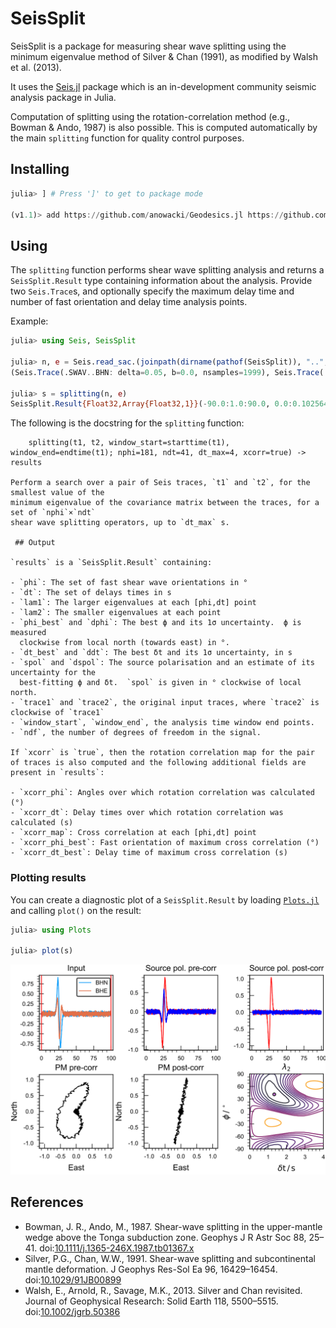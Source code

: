 # SeisSplit

SeisSplit is a package for measuring shear wave splitting using the
minimum eigenvalue method of Silver & Chan (1991), as modified by
Walsh et al. (2013).

It uses the [Seis.jl](https://github.com/anowacki/Seis.jl) package which
is an in-development community seismic analysis package in Julia.

Computation of splitting using the rotation-correlation method
(e.g., Bowman & Ando, 1987) is also possible.  This is computed
automatically by the main `splitting` function for quality control
purposes.

## Installing

```julia
julia> ] # Press ']' to get to package mode

(v1.1)> add https://github.com/anowacki/Geodesics.jl https://github.com/anowacki/SAC.jl https://github.com/anowacki/Seis.jl https://github.com/anowacki/SeisSplit.jl
```

## Using

The `splitting` function performs shear wave splitting analysis and returns a `SeisSplit.Result`
type containing information about the analysis.  Provide two `Seis.Trace`s, and
optionally specify the maximum delay time and number of fast orientation and delay
time analysis points.

Example:

```julia
julia> using Seis, SeisSplit

julia> n, e = Seis.read_sac.(joinpath(dirname(pathof(SeisSplit)), "..", "test", "data", "wave.BH").*("N", "E"))
(Seis.Trace(.SWAV..BHN: delta=0.05, b=0.0, nsamples=1999), Seis.Trace(.SWAV..BHE: delta=0.05, b=0.0, nsamples=1999))

julia> s = splitting(n, e)
SeisSplit.Result{Float32,Array{Float32,1}}(-90.0:1.0:90.0, 0.0:0.10256410256410256:4.0, Float32[69.407 70.6024 … 64.1079 64.2652; 69.407 70.5508 … 64.6298 64.767; … ; 69.407 70.6525 … 63.5645 63.7426; 69.407 70.6024 … 64.1079 64.2652], Float32[8.79587 8.05464 … 12.038 11.9395; 8.79587 8.08652 … 11.7154 11.6291; … ; 8.79587 8.02363 … 12.3742 12.2627; 8.79587 8.05464 … 12.038 11.9395], 41.0, 0.5, 1.3333333333333333, 0.0, 10.455532f0, 1.1246407f0, Seis.Trace(.SWAV..BHN: delta=0.05, b=0.0, nsamples=1999), Seis.Trace(.SWAV..BHE: delta=0.05, b=0.0, nsamples=1999), 0.0f0, 99.9f0)

```

The following is the docstring for the `splitting` function:

```
    splitting(t1, t2, window_start=starttime(t1), window_end=endtime(t1); nphi=181, ndt=41, dt_max=4, xcorr=true) -> results

Perform a search over a pair of Seis traces, `t1` and `t2`, for the smallest value of the
minimum eigenvalue of the covariance matrix between the traces, for a set of `nphi`×`ndt`
shear wave splitting operators, up to `dt_max` s.

 ## Output

`results` is a `SeisSplit.Result` containing:

- `phi`: The set of fast shear wave orientations in °
- `dt`: The set of delays times in s
- `lam1`: The larger eigenvalues at each [phi,dt] point
- `lam2`: The smaller eigenvalues at each point
- `phi_best` and `dphi`: The best ϕ and its 1σ uncertainty.  ϕ is measured
  clockwise from local north (towards east) in °.
- `dt_best` and `ddt`: The best δt and its 1σ uncertainty, in s
- `spol` and `dspol`: The source polarisation and an estimate of its uncertainty for the
  best-fitting ϕ and δt.  `spol` is given in ° clockwise of local north.
- `trace1` and `trace2`, the original input traces, where `trace2` is clockwise of `trace1`
- `window_start`, `window_end`, the analysis time window end points.
- `ndf`, the number of degrees of freedom in the signal.

If `xcorr` is `true`, then the rotation correlation map for the pair
of traces is also computed and the following additional fields are
present in `results`:

- `xcorr_phi`: Angles over which rotation correlation was calculated (°)
- `xcorr_dt`: Delay times over which rotation correlation was calculated (s)
- `xcorr_map`: Cross correlation at each [phi,dt] point
- `xcorr_phi_best`: Fast orientation of maximum cross correlation (°)
- `xcorr_dt_best`: Delay time of maximum cross correlation (s)
```

### Plotting results

You can create a diagnostic plot of a `SeisSplit.Result` by loading
[`Plots.jl`](https://github.com/JuliaPlots/Plots.jl) and calling `plot()` on the result:

```julia
julia> using Plots

julia> plot(s)
```

![Example of a SeisSplit diagnostic plot](docs/images/diagnostic_plot_example.svg)


## References

- Bowman, J. R., Ando, M., 1987. Shear-wave splitting in the
  upper-mantle wedge above the Tonga subduction zone.  Geophys J R
  Astr Soc 88, 25–41.
  doi:[10.1111/j.1365-246X.1987.tb01367.x](https://doi.org/10.1111/j.1365-246X.1987.tb01367.x)
- Silver, P.G., Chan, W.W., 1991. Shear-wave splitting and subcontinental mantle
  deformation. J Geophys Res-Sol Ea 96, 16429–16454.
  doi:[10.1029/91JB00899](https://doi.org/10.1029/91JB00899)
- Walsh, E., Arnold, R., Savage, M.K., 2013. Silver and Chan revisited.
  Journal of Geophysical Research: Solid Earth 118, 5500–5515.
  doi:[10.1002/jgrb.50386](https://doi.org/10.1002/jgrb.50386)
